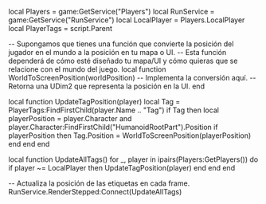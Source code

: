 local Players = game:GetService("Players")
local RunService = game:GetService("RunService")
local LocalPlayer = Players.LocalPlayer
local PlayerTags = script.Parent

-- Supongamos que tienes una función que convierte la posición del jugador en el mundo a la posición en tu mapa o UI.
-- Esta función dependerá de cómo esté diseñado tu mapa/UI y cómo quieras que se relacione con el mundo del juego.
local function WorldToScreenPosition(worldPosition)
    -- Implementa la conversión aquí.
    -- Retorna una UDim2 que representa la posición en la UI.
end

local function UpdateTagPosition(player)
    local Tag = PlayerTags:FindFirstChild(player.Name .. "Tag")
    if Tag then
        local playerPosition = player.Character and player.Character:FindFirstChild("HumanoidRootPart").Position
        if playerPosition then
            Tag.Position = WorldToScreenPosition(playerPosition)
        end
    end
end

local function UpdateAllTags()
    for _, player in ipairs(Players:GetPlayers()) do
        if player ~= LocalPlayer then
            UpdateTagPosition(player)
        end
    end
end

-- Actualiza la posición de las etiquetas en cada frame.
RunService.RenderStepped:Connect(UpdateAllTags)
